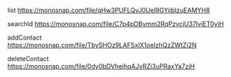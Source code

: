 list https://monosnap.com/file/qHw3PUFLQvJ0Uel9GYiibIzuEAMYH8

searchId https://monosnap.com/file/C7p4pDBymm2RqPzycjU37lyiET0yiH

addContact https://monosnap.com/file/TbySHOz9LAFSxIX1oelzhQzZWtZi2N

deleteContact https://monosnap.com/file/0dy0bDVhejhqAJvRZi3uPRaxYa7ziH
